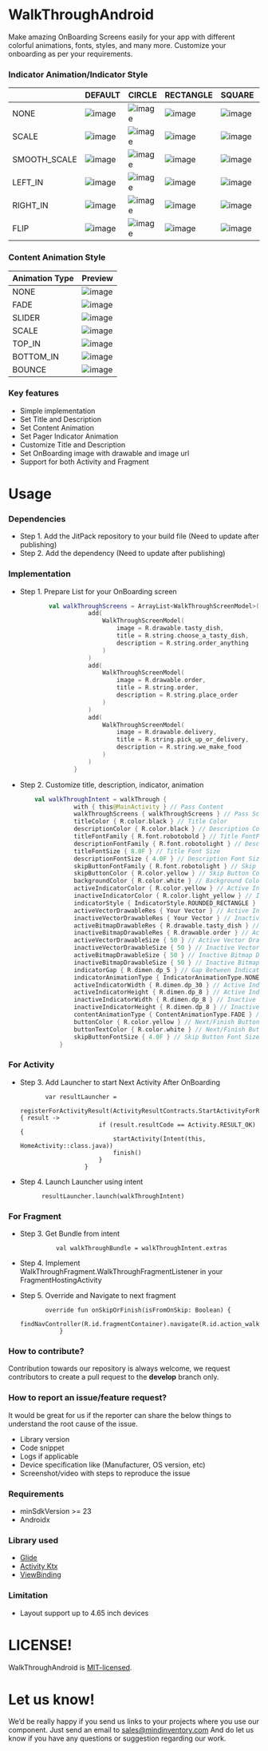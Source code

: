 # WalkThroughAndroid
Make amazing OnBoarding Screens easily for your app with different colorful animations, fonts, styles, and many more. Customize your onboarding as per your requirements.

### Indicator Animation/Indicator Style

|               | DEFAULT                               | CIRCLE                                  | RECTANGLE                                  | SQUARE                                  | ROUNDED_RECTANGLE                           | VECTOR                                  | BITMAP                                                                                                             |
|---------------|---------------------------------------|-----------------------------------------|--------------------------------------------|-----------------------------------------|---------------------------------------------|-----------------------------------------|-------------------------------------------------------|
| NONE|         ![image](/media/none_circle.gif)        | ![image](/media/none_circle.gif)        | ![image](/media/none_rectangle.gif)        | ![image](/media/none_square.gif)        | ![image](/media/none_roundrectangle.gif)    | ![image](/media/none_vector.gif)        | ![image](/media/none_bitmap.gif)                |
| SCALE|        ![image](/media/scale_circle.gif)       | ![image](/media/scale_circle.gif)       | ![image](/media/scale_rectangle.gif)       | ![image](/media/scale_square.gif)       | ![image](/media/scale_roundrect.gif)        | ![image](/media/scale_vector.gif)       | ![image](/media/scale_bitmap.gif)              |
| SMOOTH_SCALE| ![image](/media/smoothscale_circle.gif) | ![image](/media/smoothscale_circle.gif) | ![image](/media/smoothscale_rectangle.gif) | ![image](/media/smoothscale_square.gif) | ![image](/media/smoothscale_roundrect.gif)  | ![image](/media/smoothscale_vector.gif) | ![image](/media/smoothscale_bitmap.gif) |
| LEFT_IN|      ![image](/media/leftin_circle.gif)      | ![image](/media/leftin_circle.gif)      | ![image](/media/leftin_rectangle.gif)      | ![image](/media/leftin_square.gif)      | ![image](/media/leftin_roundrectangle.gif)  | ![image](/media/leftin_vector.gif)      | ![image](/media/leftin_bitmap.gif)           |
| RIGHT_IN|     ![image](/media/rightin_circle.gif)     | ![image](/media/rightin_circle.gif)     | ![image](/media/rightin_rectangle.gif)     | ![image](/media/rightin_square.gif)     | ![image](/media/rightin_roundrectangle.gif) | ![image](/media/rightin_vector.gif)     | ![image](/media/rightin_bitmap.gif)         |
| FLIP|         ![image](/media/flip_circle.gif)        | ![image](/media/flip_circle.gif)        | ![image](/media/flip_rectangle.gif)        | ![image](/media/flip_square.gif)        | ![image](/media/flip_roundrect.gif)         | ![image](/media/flip_vector.gif)        | ![image](/media/flip_bitmap.gif)                |


### Content Animation Style

| Animation Type | Preview                                 |
|--------------- |-----------------------------------------|
| NONE           | ![image](/media/content_none.gif)       |
| FADE           | ![image](/media/content_fade.gif)       |
| SLIDER         | ![image](/media/content_slider.gif)     |
| SCALE          | ![image](/media/content_scale.gif)      |
| TOP_IN         | ![image](/media/content_topin.gif)      |
| BOTTOM_IN      | ![image](/media/content_bottomin.gif)   |
| BOUNCE         | ![image](/media/content_bounce.gif)     |


### Key features

* Simple implementation
* Set Title and Description
* Set Content Animation
* Set Pager Indicator Animation
* Customize Title and Description
* Set OnBoarding image with drawable and image url
* Support for both Activity and Fragment

# Usage

### Dependencies

* Step 1. Add the JitPack repository to your build file (Need to update after publishing)
* Step 2. Add the dependency (Need to update after publishing)

### Implementation

* Step 1. Prepare List for your OnBoarding screen

    ```kotlin
            val walkThroughScreens = ArrayList<WalkThroughScreenModel>().apply {
                       add(
                           WalkThroughScreenModel(
                               image = R.drawable.tasty_dish,
                               title = R.string.choose_a_tasty_dish,
                               description = R.string.order_anything
                           )
                       )
                       add(
                           WalkThroughScreenModel(
                               image = R.drawable.order,
                               title = R.string.order,
                               description = R.string.place_order
                           )
                       )
                       add(
                           WalkThroughScreenModel(
                               image = R.drawable.delivery,
                               title = R.string.pick_up_or_delivery,
                               description = R.string.we_make_food
                           )
                       )
                   }
    ```


* Step 2. Customize title, description, indicator, animation

    ```kotlin
        val walkThroughIntent = walkThrough {
                   with { this@MainActivity } // Pass Content
                   walkThroughScreens { walkThroughScreens } // Pass Screens List
                   titleColor { R.color.black } // Title Color
                   descriptionColor { R.color.black } // Description Color
                   titleFontFamily { R.font.robotobold } // Title FontFamily
                   descriptionFontFamily { R.font.robotolight } // Description FontFamily
                   titleFontSize { 8.0F } // Title Font Size
                   descriptionFontSize { 4.0F } // Description Font Size
                   skipButtonFontFamily { R.font.robotolight } // Skip Button FontFamily
                   skipButtonColor { R.color.yellow } // Skip Button Color
                   backgroundColor { R.color.white } // Background Color for screen
                   activeIndicatorColor { R.color.yellow } // Active Indicator Color
                   inactiveIndicatorColor { R.color.light_yellow } // Inactive Indicator Color
                   indicatorStyle { IndicatorStyle.ROUNDED_RECTANGLE } // Indicator Style CIRCLE, RECTANGLE, SQUARE, ROUNDED_RECTANGLE, VECTOR, BITMAP
                   activeVectorDrawableRes { Your Vector } // Active Indicator Vector Drawable Res , Set If Indicator Style = VECTOR
                   inactiveVectorDrawableRes { Your Vector } // Inactive Indicator Vector Drawable Res , Set If Indicator Style = VECTOR
                   activeBitmapDrawableRes { R.drawable.tasty_dish } // Active Indicator Bitmap Drawable Res , Set If Indicator Style = BITMAP
                   inactiveBitmapDrawableRes { R.drawable.order } // Active Indicator Bitmap Drawable Res , Set If Indicator Style = BITMAP
                   activeVectorDrawableSize { 50 } // Active Vector Drawable Size in PX
                   inactiveVectorDrawableSize { 50 } // Inactive Vector Drawable Size in PX
                   activeBitmapDrawableSize { 50 } // Inactive Bitmap Drawable Size in PX
                   inactiveBitmapDrawableSize { 50 } // Inactive Bitmap Drawable Size in PX
                   indicatorGap { R.dimen.dp_5 } // Gap Between Indicators
                   indicatorAnimationType { IndicatorAnimationType.NONE } // Indicator Animation Type  SCALE, SMOOTH_SCALE, LEFT_IN, RIGHT_IN, FLIP
                   activeIndicatorWidth { R.dimen.dp_30 } // Active Indicator Width
                   activeIndicatorHeight { R.dimen.dp_8 } // Active Indicator Height
                   inactiveIndicatorWidth { R.dimen.dp_8 } // Inactive Indicator Width
                   inactiveIndicatorHeight { R.dimen.dp_8 } // Inactive Indicator Height
                   contentAnimationType { ContentAnimationType.FADE } // Content Animation Type   FADE, SLIDER, SCALE, TOP_IN, BOTTOM_IN, BOUNCE
                   buttonColor { R.color.yellow } // Next/Finish Button Color
                   buttonTextColor { R.color.white } // Next/Finish Button Text color
                   skipButtonFontSize { 4.0F } // Skip Button Font Size
               }
    ```

### For Activity

* Step 3. Add Launcher to start Next Activity After OnBoarding

             var resultLauncher =
                        registerForActivityResult(ActivityResultContracts.StartActivityForResult()) { result ->
                            if (result.resultCode == Activity.RESULT_OK) {
                                startActivity(Intent(this, HomeActivity::class.java))
                                finish()
                            }
                        }

* Step 4. Launch Launcher using intent

            resultLauncher.launch(walkThroughIntent)

### For Fragment

* Step 3. Get Bundle from intent

                val walkThroughBundle = walkThroughIntent.extras

* Step 4. Implement WalkThroughFragment.WalkThroughFragmentListener in your FragmentHostingActivity

* Step 5. Override and Navigate to next fragment

             override fun onSkipOrFinish(isFromOnSkip: Boolean) {
                     findNavController(R.id.fragmentContainer).navigate(R.id.action_walkThroughFragment_to_homeFragment)
                 }



### How to contribute?
Contribution towards our repository is always welcome, we request contributors to create a pull request to the **develop** branch only.

### How to report an issue/feature request?
It would be great for us if the reporter can share the below things to understand the root cause of the issue.

* Library version
* Code snippet
* Logs if applicable
* Device specification like (Manufacturer, OS version, etc)
* Screenshot/video with steps to reproduce the issue

### Requirements

* minSdkVersion >= 23
* Androidx

### Library used

* [Glide](https://github.com/bumptech/glide)
* [Activity Ktx](https://developer.android.com/kotlin/ktx/extensions-list)
* [ViewBinding](https://developer.android.com/topic/libraries/view-binding)

### Limitation

* Layout support up to 4.65 inch devices

# LICENSE!

WalkThroughAndroid is [MIT-licensed](/LICENSE).

# Let us know!
We’d be really happy if you send us links to your projects where you use our component. Just send an email to sales@mindinventory.com And do let us know if you have any questions or suggestion regarding our work.
